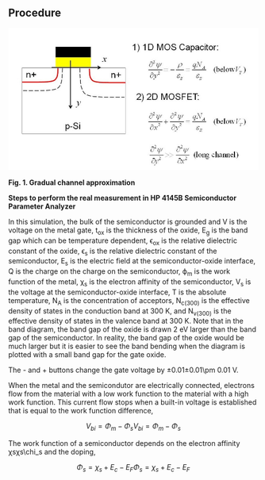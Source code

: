 ## Procedure

<img src="images/peq.jpg"  />
  
**Fig. 1. Gradual channel approximation**

  

**Steps to perform the real measurement in HP 4145B Semiconductor Parameter Analyzer**  

In this simulation, the bulk of the semiconductor is grounded and V is the voltage on the metal gate, t<sub>ox</sub> is the thickness of the oxide, E<sub>g</sub> is the band gap which can be temperature dependent, ϵ<sub>ox</sub> is the relative dielectric constant of the oxide, ϵ<sub>s</sub> is the relative dielectric constant of the semiconductor, E<sub>s</sub> is the electric field at the semiconductor-oxide interface, Q is the charge on the charge on the semiconductor, ϕ<sub>m</sub> is the work function of the metal, χ<sub>s</sub> is the electron affinity of the semiconductor, V<sub>s</sub> is the voltage at the semiconductor-oxide interface, T is the absolute temperature, N<sub>A</sub> is the concentration of acceptors, N<sub>c(300)</sub> is the effective density of states in the conduction band at 300 K, and N<sub>v(300)</sub> is the effective density of states in the valence band at 300 K. Note that in the band diagram, the band gap of the oxide is drawn 2 eV larger than the band gap of the semiconductor. In reality, the band gap of the oxide would be much larger but it is easier to see the band bending when the diagram is plotted with a small band gap for the gate oxide.

The - and + buttons change the gate voltage by ±0.01±0.01\\pm 0.01 V.

When the metal and the semicondutor are electrically connected, electrons flow from the material with a low work function to the material with a high work function. This current flow stops when a built-in voltage is established that is equal to the work function difference, 

$$V_{bi} = \Phi_m - \Phi_s V_{bi} = \Phi_m - \Phi_s$$ 

The work function of a semiconductor depends on the electron affinity χsχs\\chi\_s and the doping, 

$$\Phi_s = \chi_s + E_c - E_F \Phi_s = \chi_s + E_c - E_F$$
